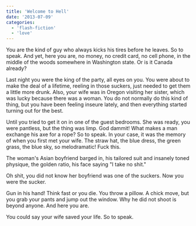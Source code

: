 ```yaml
---
title: 'Welcome to Hell'
date: '2013-07-09'
categories:
  - 'flash-fiction'
  - 'love'
---
```


You are the kind of guy who always kicks his tires before he leaves. So to
speak. And yet, here you are, no money, no credit card, no cell phone, in the
middle of the woods somewhere in Washington state. Or is it Canada already?

<!-- truncate -->


Last night you were the king of the party, all eyes on you. You were about to
make the deal of a lifetime, reeling in those suckers, just needed to get them a
little more drunk. Also, your wife was in Oregon visiting her sister, which was
lucky because there was a woman. You do not normally do this kind of thing, but
you have been feeling inseure lately, and then everything started turning out
for the best.

Until you tried to get it on in one of the guest bedrooms. She was ready, you
were pantless, but the thing was limp. God dammit! What makes a man exchange his
axe for a rope? So to speak. In your case, it was the memory of when you first
met your wife. The straw hat, the blue dress, the green grass, the blue sky, so
melodramatic! Fuck this.

The woman's Asian boyfriend barged in, his tailored suit and insanely toned
physique, the golden ratio, his face saying "I take no shit."

Oh shit, you did not know her boyfriend was one of the suckers. Now you were the
sucker.

Gun in his hand! Think fast or you die. You throw a pillow. A chick move, but
you grab your pants and jump out the window. Why he did not shoot is beyond
anyone. And here you are.

You could say your wife saved your life. So to speak.
